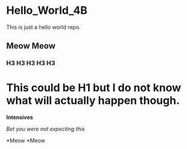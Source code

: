 # Hello_World_4B
This is just a hello world repo.

## Meow Meow

### H3 H3 H3 H3 H3

# This could be H1 but I do not know what will actually happen though.

**Intensives**

*Bet you were not expecting this*

*Meow
*Meow
